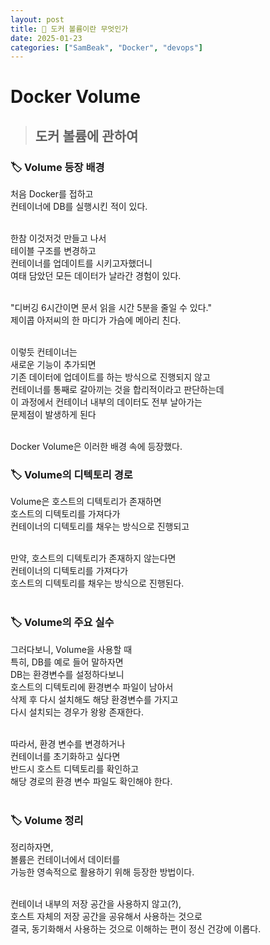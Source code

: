 ```yaml
---
layout: post
title: 📁 도커 볼륨이란 무엇인가
date: 2025-01-23
categories: ["SamBeak", "Docker", "devops"]
---
```


# Docker Volume <br>

> ## 도커 볼륨에 관하여

### 🏷️ Volume 등장 배경 <br>

처음 Docker를 접하고 <br>
컨테이너에 DB를 실행시킨 적이 있다. <br><br>

한참 이것저것 만들고 나서 <br>
테이블 구조를 변경하고 <br>
컨테이너를 업데이트를 시키고자했더니 <br>
여태 담았던 모든 데이터가 날라간 경험이 있다. <br><br>

"디버깅 6시간이면 문서 읽을 시간 5분을 줄일 수 있다." <br>
제이콥 아저씨의 한 마디가 가슴에 메아리 친다. <br><br>

이렇듯 컨테이너는 <br>
새로운 기능이 추가되면 <br>
기존 데이터에 업데이트를 하는 방식으로 진행되지 않고 <br>
컨테이너를 통째로 갈아끼는 것을 합리적이라고 판단하는데 <br>
이 과정에서 컨테이너 내부의 데이터도 전부 날아가는 <br>
문제점이 발생하게 된다 <br><br>

Docker Volume은 이러한 배경 속에 등장했다. <br>

### 🏷️ Volume의 디텍토리 경로 <br>

Volume은 호스트의 디텍토리가 존재하면 <br>
호스트의 디텍토리를 가져다가 <br>
컨테이너의 디텍토리를 채우는 방식으로 진행되고 <br><br>

만약, 호스트의 디텍토리가 존재하지 않는다면 <br>
컨테이너의 디텍토리를 가져다가 <br>
호스트의 디텍토리를 채우는 방식으로 진행된다. <br><br>

### 🏷️ Volume의 주요 실수 <br>

그러다보니, Volume을 사용할 때 <br>
특히, DB를 예로 들어 말하자면 <br>
DB는 환경변수를 설정하다보니 <br>
호스트의 디텍토리에 환경변수 파일이 남아서 <br>
삭제 후 다시 설치해도 해당 환경변수를 가지고 <br>
다시 설치되는 경우가 왕왕 존재한다. <br><br>

따라서, 환경 변수를 변경하거나 <br>
컨테이너를 초기화하고 싶다면 <br>
반드시 호스트 디텍토리를 확인하고 <br>
해당 경로의 환경 변수 파일도 확인해야 한다. <br><br>

### 🏷️ Volume 정리 <br>

정리하자면, <br>
볼륨은 컨테이너에서 데이터를 <br>
가능한 영속적으로 활용하기 위해 등장한 방법이다. <br><br>

컨테이너 내부의 저장 공간을 사용하지 않고(?), <br>
호스트 자체의 저장 공간을 공유해서 사용하는 것으로 <br>
결국, 동기화해서 사용하는 것으로 이해하는 편이 정신 건강에 이롭다. <br><br>
